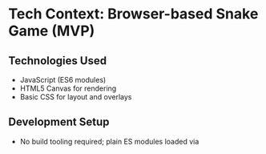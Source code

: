 # Tech Context: Browser-based Snake Game (MVP)

## Technologies Used
- JavaScript (ES6 modules)
- HTML5 Canvas for rendering
- Basic CSS for layout and overlays

## Development Setup
- No build tooling required; plain ES modules loaded via <script type="module">
- Recommended local run: serve static files with any simple server, e.g.:
  - npx serve .
  - python3 -m http.server
- Organize code into modules: state, input, loop, logic/update, renderer
- Keep tick interval configurable (default 150 ms) via a constant or settings module

## Technical Constraints
- Static, front-end-only MVP (no backend)
- Framework-free; avoid external libraries unless strictly necessary
- Support the latest two major versions of Chrome, Firefox, Edge, Safari
- Deterministic update order: input → move → collisions/food → render
- Accessibility: keyboard operability, minimal ARIA on interactive elements

## Dependencies
- None required beyond browser APIs
- Optional dev dependency: a static file server for local development

## Tool Usage Patterns
- Prefer pure functions for state transitions to improve predictability and testability
- Use a direction queue for input to avoid mid-tick mutations
- Use requestAnimationFrame only for render smoothness if needed; game logic governed by setInterval or a fixed-timestep loop (150 ms default)
- Keep rendering side-effects isolated; state and logic remain framework-agnostic
- Auto-pause/resume using document visibilitychange for better UX without complicating the loop

